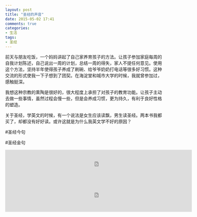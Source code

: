 ```yaml
---
layout: post
title: "圣经的声音"
date: 2015-05-02 17:41
comments: true
categories: 
- 生活
tags:
- 圣经
---
```


<script type="text/javascript">
document.write("<iframe src=\"http://www.kingjamesonline.org/inspiring-images-widget.php\" style=\"width: 344px; height: 344px; border: 0px solid #ffffff;\"></iframe>");
</script>

前天与朋友吃饭，一个妈妈讲起了自己家养育孩子的方法。让孩子参加家庭每周的自我计划陈述，自己说出一周的计划，总结一周的得失，家人不提任何意见。使用这个方法，坚持半年使得孩子养成了刷碗、给爷爷奶奶打电话等很多好习惯。这种交流的形式使我一下子想到了团契。在海淀堂和城市大学的时候，我就曾参加过，感触挺深。

我想这种宗教的熏陶是很好的，很大程度上承担了对孩子的教育功能。让孩子主动去做一些事情，虽然过程会慢一些，但是会养成习惯，更为持久，有利于良好性格的塑造。

关于圣经，学英文的时候，有一个说法是女生应该读飘，男生读圣经。两本书我都买了，却都没有好好读。或许这就是为什么我英文学不好的原因？

#圣经今句
<script type="text/javascript">
document.write("<iframe src=\"http://www.kingjamesbibleonline.org/popular-bible-verses-widget.php\" style=\"width: 600px;height: 70px; border: 0px solid #ffffff;\"></iframe>");
</script>


#圣经金句

<IFRAME SRC="http://www.jesusfolk.com/Bible/Verses/1.htm?b1=15&b2=%23000000&b3=Verdana&b4=%23FFFFFF" Name="Bible" SCROLLING="AUTO" HSPACE="0" VSPACE="0" FRAMEBORDER="0" MARGINHEIGHT="5" ALIGN="MIDDLE" MARGINWIDTH="5" WIDTH="600" HEIGHT="100"></IFRAME>


<IFRAME SRC="http://chengjun.github.io/cv/news.html#2014" Name="Bible" SCROLLING="AUTO" HSPACE="0" VSPACE="0" FRAMEBORDER="0" MARGINHEIGHT="5" ALIGN="MIDDLE" MARGINWIDTH="5" WIDTH="600" HEIGHT="100"></IFRAME>
